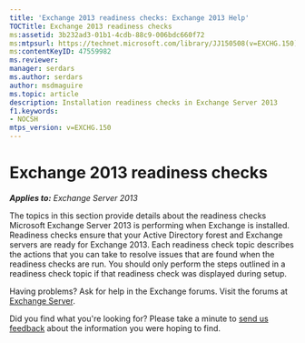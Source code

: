 ```yaml
---
title: 'Exchange 2013 readiness checks: Exchange 2013 Help'
TOCTitle: Exchange 2013 readiness checks
ms:assetid: 3b232ad3-01b1-4cdb-88c9-006bdc660f72
ms:mtpsurl: https://technet.microsoft.com/library/JJ150508(v=EXCHG.150)
ms:contentKeyID: 47559982
ms.reviewer: 
manager: serdars
ms.author: serdars
author: msdmaguire
ms.topic: article
description: Installation readiness checks in Exchange Server 2013 
f1.keywords:
- NOCSH
mtps_version: v=EXCHG.150
---
```


# Exchange 2013 readiness checks

_**Applies to:** Exchange Server 2013_

The topics in this section provide details about the readiness checks Microsoft Exchange Server 2013 is performing when Exchange is installed. Readiness checks ensure that your Active Directory forest and Exchange servers are ready for Exchange 2013. Each readiness check topic describes the actions that you can take to resolve issues that are found when the readiness checks are run. You should only perform the steps outlined in a readiness check topic if that readiness check was displayed during setup.

Having problems? Ask for help in the Exchange forums. Visit the forums at [Exchange Server](https://social.technet.microsoft.com/forums/office/home?category=exchangeserver).

Did you find what you're looking for? Please take a minute to [send us feedback](mailto:exsetuphelpfeedback@microsoft.com?subject=exchange%202013%20setup%20help%20feedback) about the information you were hoping to find.
